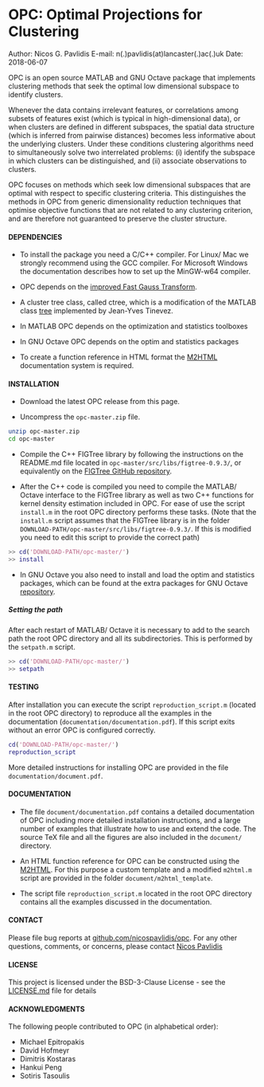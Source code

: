 OPC: Optimal Projections for Clustering
=====================


Author: Nicos G. Pavlidis
E-mail: n(.)pavlidis(at)lancaster(.)ac(.)uk
Date:     2018-06-07

OPC is an open source MATLAB and GNU Octave package that implements clustering
methods that seek the optimal low dimensional subspace to identify clusters.

Whenever the data contains irrelevant features, or correlations among subsets
of features exist (which is typical in high-dimensional data), or when clusters
are defined in different subspaces, the spatial data structure (which is
inferred from pairwise distances) becomes less informative about the underlying
clusters. Under these conditions clustering algorithms need to simultaneously
solve two interrelated problems: (i) identify the subspace in which clusters
can be distinguished, and (ii) associate observations to clusters. 

OPC focuses on methods which seek low dimensional subspaces that are optimal
with respect to specific clustering criteria. This distinguishes the methods in
OPC from generic dimensionality reduction techniques that optimise objective
functions that are not related to any clustering criterion, and are therefore
not guaranteed to preserve the cluster structure.

#### DEPENDENCIES

* To install the package you need a C/C++ compiler. For Linux/ Mac we strongly
recommend using the GCC compiler. For Microsoft Windows the documentation
describes how to set up the MinGW-w64 compiler.

* OPC depends on the [improved Fast Gauss Transform](http://legacydirs.umiacs.umd.edu/~morariu/figtree/).


* A cluster tree class, called ctree, which is a modification of the MATLAB class [tree](https://tinevez.github.io/matlab-tree/)
implemented by Jean-Yves Tinevez.

* In MATLAB OPC depends on the optimization and statistics toolboxes

* In GNU Octave OPC depends on the optim and statistics packages

* To create a function reference in HTML format the 
[M2HTML](https://github.com/pdollar/toolbox/tree/master/external/m2html)
documentation system is required.


#### INSTALLATION

* Download the latest OPC release from this page.

* Uncompress the `opc-master.zip` file.

``` bash
unzip opc-master.zip
cd opc-master
```

* Compile the C++ FIGTree library by following the instructions on 
the README.md file located in `opc-master/src/libs/figtree-0.9.3/`, or equivalently
on the [FIGTree GitHub repository](https://github.com/vmorariu/figtree). 

* After the C++ code is compiled you need to compile the MATLAB/ Octave interface
   to the FIGTree library as well as two C++ functions for kernel density estimation
   included in OPC. For ease
   of use the script `install.m` in the root OPC directory performs these
   tasks. (Note that the `install.m` script assumes that the FIGTree library is in the
   folder `DOWNLOAD-PATH/opc-master/src/libs/figtree-0.9.3/`. If this is modified you
   need to edit this script to provide the correct path)

``` matlab
>> cd('DOWNLOAD-PATH/opc-master/')
>> install
```
* In GNU Octave you also need to install and load the optim and statistics packages, which can be
found at the extra packages for GNU Octave [repository](https://octave.sourceforge.io/packages.php).

##### Setting the path

After each restart of MATLAB/ Octave it is necessary to add to the search path the root OPC
directory and all its subdirectories.  This is performed by the `setpath.m` script.

``` matlab
>> cd('DOWNLOAD-PATH/opc-master/')
>> setpath
```

#### TESTING

After installation you can execute the script `reproduction_script.m` (located in
the root OPC directory) to reproduce all the examples in the documentation (`documentation/documentation.pdf`). 
If this script exits without an error OPC is configured correctly.

``` matlab
cd('DOWNLOAD-PATH/opc-master/')
reproduction_script
```

More detailed instructions for installing OPC are provided in the file `documentation/document.pdf`.

#### DOCUMENTATION

* The file  `document/documentation.pdf` contains a detailed documentation of OPC
including more detailed installation instructions, and a large number of
examples that illustrate how to use and extend the code. The source TeX file and all the
figures are also included in the `document/` directory.

* An HTML function reference for OPC can be constructed using the
[M2HTML](https://github.com/pdollar/toolbox/tree/master/external/m2html). For this
purpose a custom template and a modified `m2html.m` script are provided in the
folder `document/m2html_template`.

* The script file `reproduction_script.m` located in the root OPC directory
contains all the examples discussed in the documentation.


#### CONTACT

Please file bug reports at [github.com/nicospavlidis/opc](https://github.com/nicospavlidis/opc/).
For any other questions, comments, or concerns, please contact [Nicos Pavlidis](http://www.lancaster.ac.uk/lums/people/nicos-pavlidis/)

#### LICENSE

This project is licensed under the BSD-3-Clause License - see the [LICENSE.md](LICENSE.md) file for details

#### ACKNOWLEDGMENTS

The following people contributed to OPC (in alphabetical order):

* Michael Epitropakis
* David Hofmeyr
* Dimitris Kostaras
* Hankui Peng
* Sotiris Tasoulis
